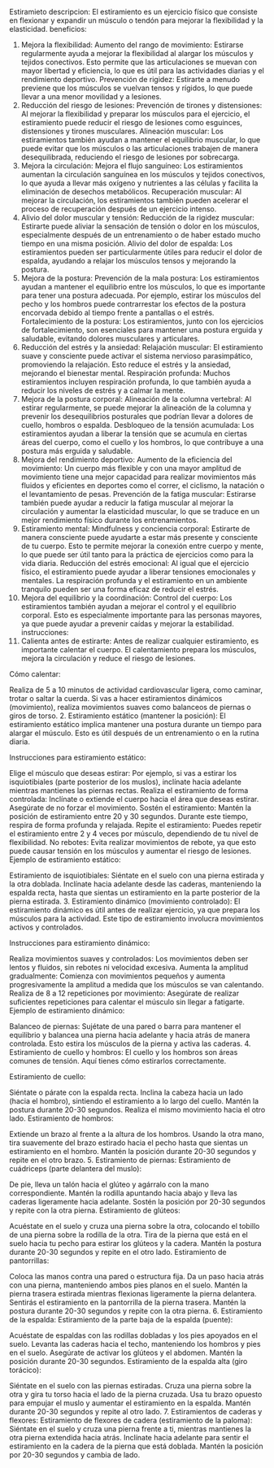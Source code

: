 Estiramieto
descripcion:
El estiramiento es un ejercicio físico que consiste en flexionar y expandir un músculo o tendón para mejorar la flexibilidad y la elasticidad. 
beneficios:
1. Mejora la flexibilidad:
Aumento del rango de movimiento: Estirarse regularmente ayuda a mejorar la flexibilidad al alargar los músculos y tejidos conectivos. Esto permite que las articulaciones se muevan con mayor libertad y eficiencia, lo que es útil para las actividades diarias y el rendimiento deportivo.
Prevención de rigidez: Estirarte a menudo previene que los músculos se vuelvan tensos y rígidos, lo que puede llevar a una menor movilidad y a lesiones.
2. Reducción del riesgo de lesiones:
Prevención de tirones y distensiones: Al mejorar la flexibilidad y preparar los músculos para el ejercicio, el estiramiento puede reducir el riesgo de lesiones como esguinces, distensiones y tirones musculares.
Alineación muscular: Los estiramientos también ayudan a mantener el equilibrio muscular, lo que puede evitar que los músculos o las articulaciones trabajen de manera desequilibrada, reduciendo el riesgo de lesiones por sobrecarga.
3. Mejora la circulación:
Mejora el flujo sanguíneo: Los estiramientos aumentan la circulación sanguínea en los músculos y tejidos conectivos, lo que ayuda a llevar más oxígeno y nutrientes a las células y facilita la eliminación de desechos metabólicos.
Recuperación muscular: Al mejorar la circulación, los estiramientos también pueden acelerar el proceso de recuperación después de un ejercicio intenso.
4. Alivio del dolor muscular y tensión:
Reducción de la rigidez muscular: Estirarte puede aliviar la sensación de tensión o dolor en los músculos, especialmente después de un entrenamiento o de haber estado mucho tiempo en una misma posición.
Alivio del dolor de espalda: Los estiramientos pueden ser particularmente útiles para reducir el dolor de espalda, ayudando a relajar los músculos tensos y mejorando la postura.
5. Mejora de la postura:
Prevención de la mala postura: Los estiramientos ayudan a mantener el equilibrio entre los músculos, lo que es importante para tener una postura adecuada. Por ejemplo, estirar los músculos del pecho y los hombros puede contrarrestar los efectos de la postura encorvada debido al tiempo frente a pantallas o el estrés.
Fortalecimiento de la postura: Los estiramientos, junto con los ejercicios de fortalecimiento, son esenciales para mantener una postura erguida y saludable, evitando dolores musculares y articulares.
6. Reducción del estrés y la ansiedad:
Relajación muscular: El estiramiento suave y consciente puede activar el sistema nervioso parasimpático, promoviendo la relajación. Esto reduce el estrés y la ansiedad, mejorando el bienestar mental.
Respiración profunda: Muchos estiramientos incluyen respiración profunda, lo que también ayuda a reducir los niveles de estrés y a calmar la mente.
7. Mejora de la postura corporal:
Alineación de la columna vertebral: Al estirar regularmente, se puede mejorar la alineación de la columna y prevenir los desequilibrios posturales que podrían llevar a dolores de cuello, hombros o espalda.
Desbloqueo de la tensión acumulada: Los estiramientos ayudan a liberar la tensión que se acumula en ciertas áreas del cuerpo, como el cuello y los hombros, lo que contribuye a una postura más erguida y saludable.
8. Mejora del rendimiento deportivo:
Aumento de la eficiencia del movimiento: Un cuerpo más flexible y con una mayor amplitud de movimiento tiene una mejor capacidad para realizar movimientos más fluidos y eficientes en deportes como el correr, el ciclismo, la natación o el levantamiento de pesas.
Prevención de la fatiga muscular: Estirarse también puede ayudar a reducir la fatiga muscular al mejorar la circulación y aumentar la elasticidad muscular, lo que se traduce en un mejor rendimiento físico durante los entrenamientos.
9. Estiramiento mental:
Mindfulness y conciencia corporal: Estirarte de manera consciente puede ayudarte a estar más presente y consciente de tu cuerpo. Esto te permite mejorar la conexión entre cuerpo y mente, lo que puede ser útil tanto para la práctica de ejercicios como para la vida diaria.
Reducción del estrés emocional: Al igual que el ejercicio físico, el estiramiento puede ayudar a liberar tensiones emocionales y mentales. La respiración profunda y el estiramiento en un ambiente tranquilo pueden ser una forma eficaz de reducir el estrés.
10.  Mejora del equilibrio y la coordinación:
Control del cuerpo: Los estiramientos también ayudan a mejorar el control y el equilibrio corporal. Esto es especialmente importante para las personas mayores, ya que puede ayudar a prevenir caídas y mejorar la estabilidad.
instrucciones:
1. Calienta antes de estirarte:
Antes de realizar cualquier estiramiento, es importante calentar el cuerpo. El calentamiento prepara los músculos, mejora la circulación y reduce el riesgo de lesiones.

Cómo calentar:

Realiza de 5 a 10 minutos de actividad cardiovascular ligera, como caminar, trotar o saltar la cuerda.
Si vas a hacer estiramientos dinámicos (movimiento), realiza movimientos suaves como balanceos de piernas o giros de torso.
2. Estiramiento estático (mantener la posición):
El estiramiento estático implica mantener una postura durante un tiempo para alargar el músculo. Esto es útil después de un entrenamiento o en la rutina diaria.

Instrucciones para estiramiento estático:

Elige el músculo que deseas estirar: Por ejemplo, si vas a estirar los isquiotibiales (parte posterior de los muslos), inclínate hacia adelante mientras mantienes las piernas rectas.
Realiza el estiramiento de forma controlada: Inclínate o extiende el cuerpo hacia el área que deseas estirar. Asegúrate de no forzar el movimiento.
Sostén el estiramiento: Mantén la posición de estiramiento entre 20 y 30 segundos. Durante este tiempo, respira de forma profunda y relajada.
Repite el estiramiento: Puedes repetir el estiramiento entre 2 y 4 veces por músculo, dependiendo de tu nivel de flexibilidad.
No rebotes: Evita realizar movimientos de rebote, ya que esto puede causar tensión en los músculos y aumentar el riesgo de lesiones.
Ejemplo de estiramiento estático:

Estiramiento de isquiotibiales: Siéntate en el suelo con una pierna estirada y la otra doblada. Inclínate hacia adelante desde las caderas, manteniendo la espalda recta, hasta que sientas un estiramiento en la parte posterior de la pierna estirada.
3. Estiramiento dinámico (movimiento controlado):
El estiramiento dinámico es útil antes de realizar ejercicio, ya que prepara los músculos para la actividad. Este tipo de estiramiento involucra movimientos activos y controlados.

Instrucciones para estiramiento dinámico:

Realiza movimientos suaves y controlados: Los movimientos deben ser lentos y fluidos, sin rebotes ni velocidad excesiva.
Aumenta la amplitud gradualmente: Comienza con movimientos pequeños y aumenta progresivamente la amplitud a medida que los músculos se van calentando.
Realiza de 8 a 12 repeticiones por movimiento: Asegúrate de realizar suficientes repeticiones para calentar el músculo sin llegar a fatigarte.
Ejemplo de estiramiento dinámico:

Balanceo de piernas: Sujétate de una pared o barra para mantener el equilibrio y balancea una pierna hacia adelante y hacia atrás de manera controlada. Esto estira los músculos de la pierna y activa las caderas.
4. Estiramiento de cuello y hombros:
El cuello y los hombros son áreas comunes de tensión. Aquí tienes cómo estirarlos correctamente.

Estiramiento de cuello:

Siéntate o párate con la espalda recta.
Inclina la cabeza hacia un lado (hacia el hombro), sintiendo el estiramiento a lo largo del cuello. Mantén la postura durante 20-30 segundos.
Realiza el mismo movimiento hacia el otro lado.
Estiramiento de hombros:

Extiende un brazo al frente a la altura de los hombros.
Usando la otra mano, tira suavemente del brazo estirado hacia el pecho hasta que sientas un estiramiento en el hombro.
Mantén la posición durante 20-30 segundos y repite en el otro brazo.
5. Estiramiento de piernas:
Estiramiento de cuádriceps (parte delantera del muslo):

De pie, lleva un talón hacia el glúteo y agárralo con la mano correspondiente.
Mantén la rodilla apuntando hacia abajo y lleva las caderas ligeramente hacia adelante.
Sostén la posición por 20-30 segundos y repite con la otra pierna.
Estiramiento de glúteos:

Acuéstate en el suelo y cruza una pierna sobre la otra, colocando el tobillo de una pierna sobre la rodilla de la otra.
Tira de la pierna que está en el suelo hacia tu pecho para estirar los glúteos y la cadera.
Mantén la postura durante 20-30 segundos y repite en el otro lado.
Estiramiento de pantorrillas:

Coloca las manos contra una pared o estructura fija.
Da un paso hacia atrás con una pierna, manteniendo ambos pies planos en el suelo.
Mantén la pierna trasera estirada mientras flexionas ligeramente la pierna delantera. Sentirás el estiramiento en la pantorrilla de la pierna trasera.
Mantén la postura durante 20-30 segundos y repite con la otra pierna.
6. Estiramiento de la espalda:
Estiramiento de la parte baja de la espalda (puente):

Acuéstate de espaldas con las rodillas dobladas y los pies apoyados en el suelo.
Levanta las caderas hacia el techo, manteniendo los hombros y pies en el suelo. Asegúrate de activar los glúteos y el abdomen.
Mantén la posición durante 20-30 segundos.
Estiramiento de la espalda alta (giro torácico):

Siéntate en el suelo con las piernas estiradas.
Cruza una pierna sobre la otra y gira tu torso hacia el lado de la pierna cruzada.
Usa tu brazo opuesto para empujar el muslo y aumentar el estiramiento en la espalda.
Mantén durante 20-30 segundos y repite al otro lado.
7. Estiramientos de caderas y flexores:
Estiramiento de flexores de cadera (estiramiento de la paloma):
Siéntate en el suelo y cruza una pierna frente a ti, mientras mantienes la otra pierna extendida hacia atrás.
Inclínate hacia adelante para sentir el estiramiento en la cadera de la pierna que está doblada.
Mantén la posición por 20-30 segundos y cambia de lado.

